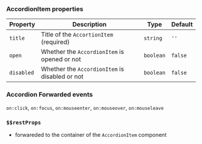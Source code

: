 ### AccordionItem properties

| Property   | Description                                    | Type      | Default |
| ---------- | ---------------------------------------------- | --------- | ------- |
| `title`    | Title of the `AccortionItem` (required)        | `string`  | `''`    |
| `open`     | Whether the `AccordionItem` is opened or not   | `boolean` | `false` |
| `disabled` | Whether the `AccordionItem` is disabled or not | `boolean` | `false` |

### Accordion Forwarded events

`on:click`, `on:focus`, `on:mouseenter`, `on:mouseover`, `on:mouseleave`

### `$$restProps`

- forwareded to the container of the `AccordionItem` component
